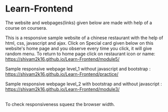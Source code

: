 # Learn-Frontend
<p>The website and webpages(links) given below are made with help of a course on coursera.</p>
<p>This is a responsive sample website of a chinese restaurant with the help of html, css, javascript and ajax. Click on Special card given below on this website's home page and you observe every time you click, it will give random menu. To return to home page click on restaurant icon or name: <br><a href="https://shivam2k16.github.io/Learn-Frontend/practice/" >https://shivam2k16.github.io/Learn-Frontend/module5/</a></p>
<p>Sample responsive webpage level_1 without javascript and bootstrap :<br> <a href="https://shivam2k16.github.io/Learn-Frontend/practice/" >https://shivam2k16.github.io/Learn-Frontend/practice/</a></p>
<p>Sample responsive webpage level_2 with bootstrap and without javascript : <br><a href="https://shivam2k16.github.io/Learn-Frontend/module3/" >https://shivam2k16.github.io/Learn-Frontend/module3/</a></p><br>
To check responsiveness squeez the browser width.
